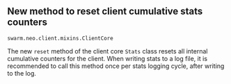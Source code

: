 ## New method to reset client cumulative stats counters

`swarm.neo.client.mixins.ClientCore`

The new `reset` method of the client core `Stats` class resets all internal
cumulative counters for the client. When writing stats to a log file, it is
recommended to call this method once per stats logging cycle, after writing to
the log.

